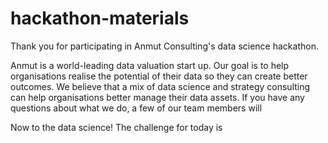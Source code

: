 # hackathon-materials

Thank you for participating in Anmut Consulting's data science hackathon. 

Anmut is a world-leading data valuation start up. Our goal is to help organisations realise the potential of their data so they can create better outcomes. We believe that a mix of data science and strategy consulting can help organisations better manage their data assets. If you have any questions about what we do, a few of our team members will

Now to the data science! The challenge for today is
